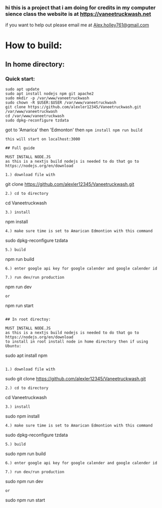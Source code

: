 ### hi this is a project that i am doing for credits in my computer sience class the website is at https://vaneetruckwash.net

if you want to help out please email me at Alex.holley761@gmail.com 

# How to build:

## In home directory:

### Quick start:
```
sudo apt update
sudo apt install nodejs npm git apache2
sudo mkdir -p /var/www/vaneetruckwash
sudo chown -R $USER:$USER /var/www/vaneetruckwash
git clone https://github.com/alexler12345/Vaneetruckwash.git /var/www/vaneetruckwash
cd /var/www/vaneetruckwash
sudo dpkg-reconfigure tzdata
```
got to 'Amarica' then 'Edmonton'
then
``
npm install
npm run build
``
```
this will start on localhost:3000

## Full guide

MUST INSTALL NODE.JS 
as this is a nextjs build nodejs is needed to do that go to https://nodejs.org/en/download 

1.) download file with 
```
git clone https://github.com/alexler12345/Vaneetruckwash.git
```
2.) cd to directory
```
cd Vaneetruckwash
```
3.) install
```
npm install
```
4.) make sure time is set to Amarican Edmontion with this command
```
sudo dpkg-reconfigure tzdata
```
5.) build
```
npm run build
```
6.) enter google api key for google calender and google calender id

7.) run dev/run production
```
npm run dev
```
or 
```
npm run start
```

## In root directoy:

MUST INSTALL NODE.JS 
as this is a nextjs build nodejs is needed to do that go to https://nodejs.org/en/download
to install in root install node in home directory then if using Ubuntu:
```
sudo apt install npm
```

1.) download file with 
```
sudo git clone https://github.com/alexler12345/Vaneetruckwash.git
```
2.) cd to directory
```
cd Vaneetruckwash
```
3.) install
```
sudo npm install
```
4.) make sure time is set to Amarican Edmontion with this command
```
sudo dpkg-reconfigure tzdata
```
5.) build
```
sudo npm run build
```
6.) enter google api key for google calender and google calender id

7.) run dev/run production
```
sudo npm run dev
```
or 
```
sudo npm run start
```
 
